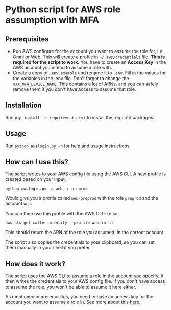 # Python script for AWS role assumption with MFA

## Prerequisites

- Run AWS configure for the account you want to assume the role for, i.e Omni or Web. This will create a profile in `~/.aws/credentials` file. **This is required for the script to work.** You have to create an **Access Key** in the AWS account you intend to assume a role with. 
- Create a copy of `.env.example` and rename it to `.env`. Fill in the values for the variables in the .env file. Don't forget to change the `XXX_MFA_DEVICE_NAME`. This contains a lot of ARNs, and you can safely remove them if you don't have access to assume that role. 

## Installation
Run `pip install -r requirements.txt` to install the required packages.

## Usage
Run `python awslogin.py -h` for help and usage instructions.

## How can I use this?
The script writes to your AWS config file using the AWS CLI. A new profile is created based on your input. 

```
python awslogin.py -a web -r preprod
```

Would give you a profile called `web-preprod` with the role `preprod` and the account `web`. 

You can then use this profile with the AWS CLI like so:

```
aws sts get-caller-identity --profile web-infra
``` 

This should return the ARN of the role you assumed, in the correct account. 

The script also copies the credentials to your clipboard, so you can set them manually in your shell if you prefer. 


## How does it work?

The script uses the AWS CLI to assume a role in the account you specify. It then writes the credentials to your AWS config file. If you don't have access to assume the role, you won't be able to assume it here either. 

As mentioned in prerequisites, you need to have an access key for the account you want to assume a role in. See more about this [here](https://docs.aws.amazon.com/IAM/latest/UserGuide/id_credentials_access-keys.html?icmpid=docs_iam_console#Using_CreateAccessKey).
